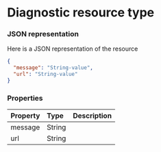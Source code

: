 # Diagnostic resource type



### JSON representation

Here is a JSON representation of the resource

<!-- {
  "blockType": "resource",
  "optionalProperties": [

  ],
  "@odata.type": "microsoft.graph.diagnostic"
}-->

```json
{
  "message": "String-value",
  "url": "String-value"
}

```
### Properties
| Property	   | Type	|Description|
|:---------------|:--------|:----------|
|message|String||
|url|String||

<!-- uuid: dc544a84-d0b4-4dfa-b55f-0cdebf625db8
2015-10-25 13:21:39 UTC -->
<!-- {
  "type": "#page.annotation",
  "description": "Diagnostic resource",
  "keywords": "",
  "section": "documentation",
  "tocPath": ""
}-->
